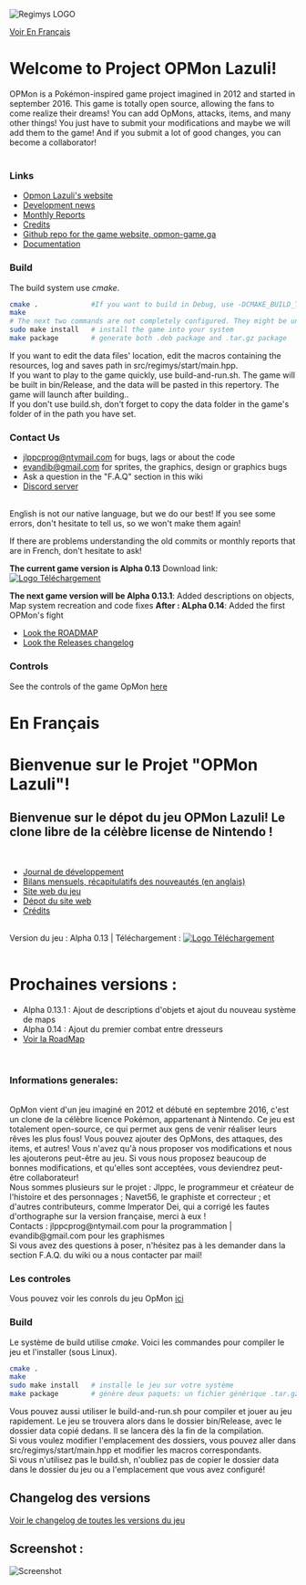 ![Regimys LOGO](https://raw.githubusercontent.com/jlppc/OpMon/master/Resources/Other/opmon_title.png)<br>

[Voir En Français](#enfrancais)

# Welcome to Project OPMon Lazuli!

OPMon is a Pokémon-inspired game project imagined in 2012 and started in september 2016. This game is totally open source, allowing the fans to come realize their dreams! You can add OpMons, attacks, items, and many other things! You just have to submit your modifications and maybe we will add them to the game! And if you submit a lot of good changes, you can become a collaborator!<br/><br/>

### Links
* [Opmon Lazuli's website](http://opmon-game.ga)
* [Development news](https://translate.google.com/translate?act=url&depth=1&hl=fr&ie=UTF8&prev=_t&rurl=translate.google.fr&sl=fr&sp=nmt4&tl=en&u=https://github.com/jlppc/OpMon/wiki/Journal-du-d%25C3%25A9veloppement)
* [Monthly Reports](https://github.com/jlppc/OpMon/wiki/Monthly-reports)
* [Credits](https://github.com/jlppc/OpMon/blob/master/Credits.md)
* [Github repo for the game website, opmon-game.ga](https://github.com/jlppc/Site-OpMon)
* [Documentation](http://opmon-game.ga/pages/doc)

### Build

The build system use *cmake*.

```sh
cmake .             #If you want to build in Debug, use -DCMAKE_BUILD_TYPE=Debug
make
# The next two commands are not completely configured. They might be unfunctional. Try if you want!
sudo make install   # install the game into your system
make package        # generate both .deb package and .tar.gz package
```

If you want to edit the data files' location, edit the macros containing the resources, log and saves path in src/regimys/start/main.hpp.<br/>
If you want to play to the game quickly, use build-and-run.sh. The game will be built in bin/Release, and the data will be pasted in this repertory. The game will launch after building..<br/>
If you don't use build.sh, don't forget to copy the data folder in the game's folder of in the path you have set.

### Contact Us
* jlppcprog@ntymail.com for bugs, lags or about the code
* evandib@gmail.com for sprites, the graphics, design or graphics bugs
* Ask a question in the "F.A.Q" section in this wiki
* [Discord server](https://discord.gg/XwyKFzh)
<br>
English is not our native language, but we do our best! If you see some errors, don't hesitate to tell us, so we won't make them again!

If there are problems understanding the old commits or monthly reports that are in French, don't hesitate to ask!

__The current game version is Alpha 0.13__ Download link: <a 
href="http://opmon-game.ga/downloads"><img src="https://raw.githubusercontent.com/jlppc/OpMon/master/Resources/Other/version_logo.png" alt="Logo Téléchargement"></a>

__The next game version will be Alpha 0.13.1__: Added descriptions on 
objects, Map system recreation and code fixes
__After : ALpha 0.14__: Added the first OPMon's fight
* [Look the ROADMAP](https://github.com/jlppc/OpMon/wiki/ROADMAP)
* [Look the Releases changelog](https://github.com/jlppc/OpMon/wiki/Releases)

### Controls

See the controls of the game OpMon [here](http://opmon-game.ga/controls.html)
# En Français<a name="enfrancais">

# Bienvenue sur le Projet "OPMon Lazuli"!

## Bienvenue sur le dépot du jeu OPMon Lazuli! Le clone libre de la célèbre license de Nintendo !

<br/>

* [Journal de développement](https://github.com/jlppc/OpMon/wiki/Journal-du-développement)
* [Bilans mensuels, récapitulatifs des nouveautés (en anglais)](https://github.com/jlppc/OpMon/wiki/Monthly-reports)
* [Site web du jeu](opmon-game.ga)
* [Dépot du site web](https://github.com/jlppc/Site-OpMon)
* [Crédits](https://github.com/jlppc/OpMon/blob/master/Credits.md)

<br/>Version du jeu : Alpha 0.13 | Téléchargement : <a 
href="http://opmon-game.ga"><img src="https://raw.githubusercontent.com/jlppc/OpMon/master/Resources/Other/version_logo.png" alt="Logo Téléchargement"></a><br/><br/>

# Prochaines versions :
* Alpha 0.13.1 : Ajout de descriptions d'objets et ajout du nouveau système de maps
* Alpha 0.14 : Ajout du premier combat entre dresseurs
* [Voir la RoadMap](https://github.com/jlppc/OpMon/wiki/ROADMAP)

<br/>

### Informations generales:
<br/>
OpMon vient d'un jeu imaginé en 2012 et débuté en septembre 2016, c'est un clone de la célèbre licence Pokémon, appartenant à Nintendo. 
Ce jeu est totalement open-source, ce qui permet aux gens de venir réaliser leurs rêves les plus fous! 
Vous pouvez ajouter des OpMons, des attaques, des items, et autres! 
Vous n'avez qu'à nous proposer vos modifications et nous les ajouterons peut-être au jeu. 
Si vous nous proposez beaucoup de bonnes modifications, et qu'elles sont acceptées, vous deviendrez peut-être collaborateur!<br/>
Nous sommes plusieurs sur le projet : Jlppc, le programmeur et créateur de l'histoire et des personnages ; Navet56, le graphiste et correcteur ; et d'autres contributeurs, comme Imperator Dei, qui a corrigé les fautes d'orthographe sur la version française,  merci à eux !<br/>
Contacts : jlppcprog@ntymail.com pour la programmation | evandib@gmail.com pour les graphismes<br/>
Si vous avez des questions à poser, n'hésitez pas à les demander dans la section F.A.Q. du wiki ou a nous contacter par mail!<br/>

### Les controles

Vous pouvez voir les conrols du jeu OpMon [ici](http://opmon-game.ga/controls.html)
### Build

Le système de build utilise *cmake*. Voici les commandes pour compiler le jeu et l'installer (sous Linux).

```sh
cmake .
make
sudo make install   # installe le jeu sur votre système
make package        # génère deux paquets: un fichier générique .tar.gz et un paquet .deb
```

Vous pouvez aussi utiliser le build-and-run.sh pour compiler et jouer au jeu rapidement. Le jeu se trouvera alors dans le dossier bin/Release, avec le dossier data copié dedans. Il se lancera dès la fin de la compilation.<br/>
Si vous voulez modifier l'emplacement des dossiers, vous pouvez aller dans src/regimys/start/main.hpp et modifier les macros correspondants.<br/>
Si vous n'utilisez pas le build.sh, n'oubliez pas de copier le dossier data dans le dossier du jeu ou a l'emplacement que vous avez configuré!

## Changelog des versions
[Voir le changelog de toutes les versions du jeu](http://github.com/jlppc/OpMon/wiki/Releases)
<br/>

## Screenshot : 

![Screenshot](https://raw.githubusercontent.com/jlppc/OpMon/master/Resources/Other/screenshot_2.png)


